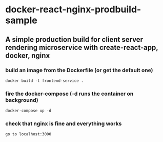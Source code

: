 # docker-react-nginx-prodbuild-sample

## A simple production build for client server rendering microservice with create-react-app, docker, nginx



### build an image from the Dockerfile (or get the default one)

```
docker build -t frontend-service .
```

### fire the docker-compose (-d runs the container on background)

```
docker-compose up -d
```

### check that nginx is fine and everything works

```
go to localhost:3000
```
